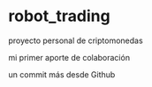 # robot_trading
proyecto personal de criptomonedas

mi primer aporte de colaboración

un commit más desde Github
